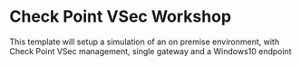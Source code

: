 # Check Point VSec Workshop

This template will setup a simulation of an on premise environment, with Check Point VSec management, single gateway and a Windows10 endpoint
